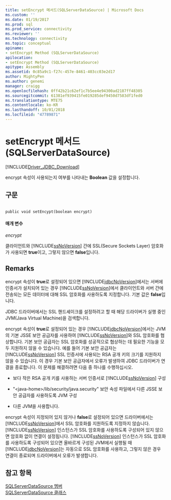 ```yaml
---
title: setEncrypt 메서드(SQLServerDataSource) | Microsoft Docs
ms.custom: ''
ms.date: 01/19/2017
ms.prod: sql
ms.prod_service: connectivity
ms.reviewer: ''
ms.technology: connectivity
ms.topic: conceptual
apiname:
- setEncrypt Method (SQLServerDataSource)
apilocation:
- setEncrypt Method (SQLServerDataSource)
apitype: Assembly
ms.assetid: 0c85a9c1-f27c-457e-8461-403cc03e2d17
author: MightyPen
ms.author: genemi
manager: craigg
ms.openlocfilehash: 0ff42b21c62ef1c7b5ee4e94300ad2187ff48305
ms.sourcegitcommit: 61381ef939415fe019285def9450d7583df1fed0
ms.translationtype: MTE75
ms.contentlocale: ko-KR
ms.lasthandoff: 10/01/2018
ms.locfileid: "47789871"
---
```

# <a name="setencrypt-method-sqlserverdatasource"></a>setEncrypt 메서드(SQLServerDataSource)
[!INCLUDE[Driver_JDBC_Download](../../../includes/driver_jdbc_download.md)]

  encrypt 속성이 사용되는지 여부를 나타내는 **Boolean** 값을 설정합니다.  
  
## <a name="syntax"></a>구문  
  
```  
  
public void setEncypt(boolean encrypt)  
```  
  
#### <a name="parameters"></a>매개 변수  
 *encrypt*  
  
 클라이언트와 [!INCLUDE[ssNoVersion](../../../includes/ssnoversion-md.md)] 간에 SSL(Secure Sockets Layer) 암호화가 사용되면 **true**이고, 그렇지 않으면 **false**입니다.  
  
## <a name="remarks"></a>Remarks  
 encrypt 속성이 **true**로 설정되어 있으면 [!INCLUDE[jdbcNoVersion](../../../includes/jdbcnoversion_md.md)]에서는 서버에 인증서가 설치되어 있는 경우 [!INCLUDE[ssNoVersion](../../../includes/ssnoversion-md.md)]에서 클라이언트와 서버 간에 전송되는 모든 데이터에 대해 SSL 암호화를 사용하도록 지정합니다. 기본 값은 **false**입니다.  
  
 JDBC 드라이버에서는 SSL 핸드셰이크를 설정하려고 할 때 해당 드라이버가 실행 중인 JVM(Java Virtual Machine)을 검색합니다.  
  
 encrypt 속성이 **true**로 설정되어 있는 경우 [!INCLUDE[jdbcNoVersion](../../../includes/jdbcnoversion_md.md)]에서는 JVM의 기본 JSSE 보안 공급자를 사용하여 [!INCLUDE[ssNoVersion](../../../includes/ssnoversion-md.md)]와 SSL 암호화를 협상합니다. 기본 보안 공급자는 SSL 암호화를 성공적으로 협상하는 데 필요한 기능을 모두 지원하지 않을 수 있습니다. 예를 들어 기본 보안 공급자는 [!INCLUDE[ssNoVersion](../../../includes/ssnoversion-md.md)] SSL 인증서에 사용되는 RSA 공개 키의 크기를 지원하지 않을 수 있습니다. 이 경우 기본 보안 공급자에서 오류가 발생하여 JDBC 드라이버가 연결을 종료합니다. 이 문제를 해결하려면 다음 중 하나를 수행하십시오.  
  
-   보다 작은 RSA 공개 키를 사용하는 서버 인증서로 [!INCLUDE[ssNoVersion](../../../includes/ssnoversion-md.md)] 구성  
  
-   "\<java-home>/lib/security/java.security" 보안 속성 파일에서 다른 JSSE 보안 공급자를 사용하도록 JVM 구성  
  
-   다른 JVM을 사용합니다.  
  
 encrypt 속성이 지정되어 있지 않거나 **false**로 설정되어 있으면 드라이버에서는 [!INCLUDE[ssNoVersion](../../../includes/ssnoversion-md.md)]에서 SSL 암호화를 지원하도록 지정하지 않습니다. [!INCLUDE[ssNoVersion](../../../includes/ssnoversion-md.md)] 인스턴스가 SSL 암호화를 사용하도록 구성되어 있지 않으면 암호화 없이 연결이 설정됩니다. [!INCLUDE[ssNoVersion](../../../includes/ssnoversion-md.md)] 인스턴스가 SSL 암호화를 사용하도록 구성되어 있으면 올바르게 구성된 JVM에서 실행될 때 [!INCLUDE[jdbcNoVersion](../../../includes/jdbcnoversion_md.md)]는 자동으로 SSL 암호화를 사용하고, 그렇지 않은 경우 연결이 종료되며 드라이버에서 오류가 발생합니다.  
  
## <a name="see-also"></a>참고 항목  
 [SQLServerDataSource 멤버](../../../connect/jdbc/reference/sqlserverdatasource-members.md)   
 [SQLServerDataSource 클래스](../../../connect/jdbc/reference/sqlserverdatasource-class.md)  
  
  
